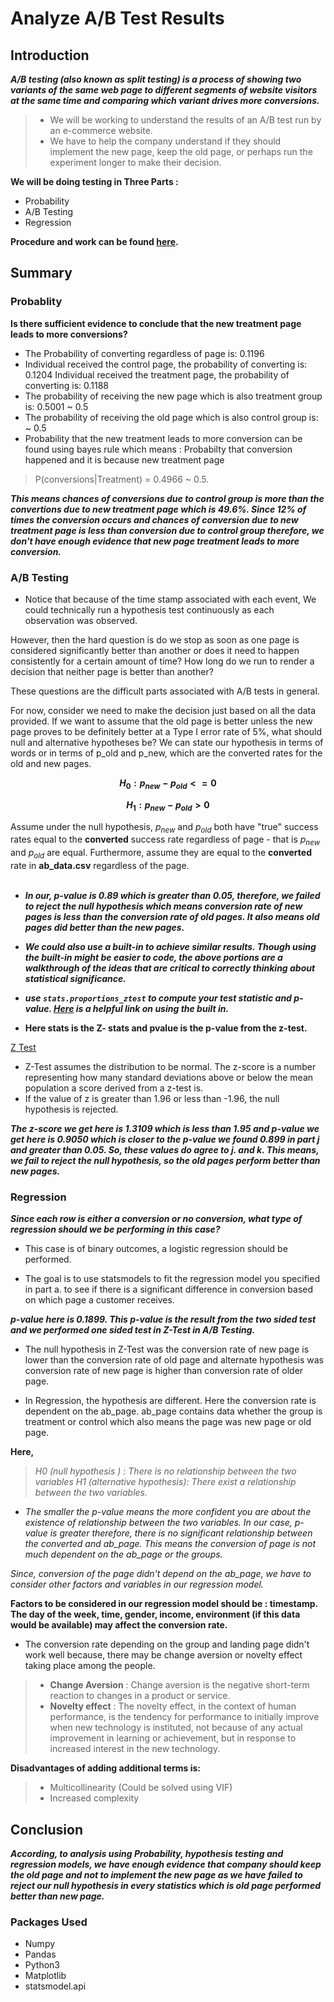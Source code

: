 # Analyze A/B Test Results

## Introduction
***A/B testing (also known as split testing) is a process of showing two variants of the same web page to different segments of website visitors at the same time and comparing which variant drives more conversions.***

>- We will be working to understand the results of an A/B test run by an e-commerce website. 
>- We have to help the company understand if they should implement the new page, keep the old page, or perhaps run the experiment longer to make their decision.

**We will be doing testing in Three Parts :**
- Probability
- A/B Testing
- Regression

**Procedure and work can be found [here](https://github.com/ZippySphinx/Investigating-Datasets/blob/master/AB%20Testing/Analyze_ab_test_results_notebook.ipynb).**

## Summary

### Probablity
**Is there sufficient evidence to conclude that the new treatment page leads to more conversions?**

- The Probability of converting regardless of page is: 0.1196
- Individual received the control page, the probability of converting is: 0.1204
Individual received the treatment page, the probability of converting is: 0.1188
- The probability of receiving the new page which is also treatment group is: 0.5001 ~ 0.5
- The probability of receiving the old page which is also control group is: ~ 0.5
- Probability that the new treatment leads to more conversion can be found using bayes rule which means : Probabilty that conversion happened and it is because new treatment page

> P(conversions|Treatment) = 0.4966 ~ 0.5.

***This means chances of conversions due to control group is more than the convertions due to new treatment page which is 49.6%. Since 12% of times the conversion occurs and chances of conversion due to new treatment page is less than conversion due to control group therefore, we don't have enough evidence that new page treatment leads to more conversion.***

### A/B Testing

- Notice that because of the time stamp associated with each event, We could technically run a hypothesis test continuously as each observation was observed.

However, then the hard question is do we stop as soon as one page is considered significantly better than another or does it need to happen consistently for a certain amount of time? How long do we run to render a decision that neither page is better than another?

These questions are the difficult parts associated with A/B tests in general.

For now, consider we need to make the decision just based on all the data provided. If we want to assume that the old page is better unless the new page proves to be definitely better at a Type I error rate of 5%, what should null and alternative hypotheses be? We can state our hypothesis in terms of words or in terms of p_old and p_new, which are the converted rates for the old and new pages.

 **$$H_{0}: p_{new} - p_{old} <= 0$$**

**$$H_{1}: p_{new} - p_{old} > 0$$**

Assume under the null hypothesis, $p_{new}$ and $p_{old}$ both have "true" success rates equal to the **converted** success rate regardless of page - that is $p_{new}$ and $p_{old}$ are equal. Furthermore, assume they are equal to the **converted** rate in **ab_data.csv** regardless of the page. <br><br>

- ***In our, p-value is 0.89 which is greater than 0.05, therefore, we failed to reject the null hypothesis which means conversion rate of new pages is less than the conversion rate of old pages. It also means old pages did better than the new pages.***

- ***We could also use a built-in to achieve similar results. Though using the built-in might be easier to code, the above portions are a walkthrough of the ideas that are critical to correctly thinking about statistical significance.***
- ***use `stats.proportions_ztest` to compute your test statistic and p-value.  [Here](https://docs.w3cub.com/statsmodels/generated/statsmodels.stats.proportion.proportions_ztest/) is a helpful link on using the built in.***
- **Here stats is the Z- stats and pvalue is the p-value from the z-test.**

[Z Test](https://www.investopedia.com/terms/z/z-test.asp)

- Z-Test assumes the distribution to be normal. The z-score  is a number representing how many standard deviations above or below the mean population a score derived from a z-test is.
- If the value of z is greater than 1.96 or less than -1.96, the null hypothesis is rejected.

***The z-score we get here is 1.3109 which is less than 1.95 and p-value we get here is 0.9050 which is closer to the p-value we found 0.899 in part j and greater than 0.05. So, these values do agree to j. and k. This means, we fail to reject the null hypothesis, so the old pages perform better than new pages.***

### Regression

***Since each row is either a conversion or no conversion, what type of regression should we be performing in this case?***

- This case is of binary outcomes, a logistic regression should be performed.

- The goal is to use statsmodels to fit the regression model you specified in part a. to see if there is a significant difference in conversion based on which page a customer receives.

***p-value here is 0.1899. This p-value is the result from the two sided test and we performed one sided test in Z-Test in A/B Testing.***

- The null hypothesis in Z-Test was the conversion rate of new page is lower than the conversion rate of old page and alternate hypothesis was conversion rate of new page is higher than conversion rate of older page.

- In Regression, the hypothesis are different. Here the conversion rate is dependent on the ab_page. ab_page contains data whether the group is treatment or control which also means the page was new page or old page.

**Here,**

>*H0 (null hypothesis ) : There is no relationship between the two variables
H1 (alternative hypothesis): There exist a relationship between the two variables.*
- *The smaller the p-value means the more confident you are about the existence of relationship between the two variables.
In our case, p-value is greater therefore, there is no significant relationship between the converted and ab_page. This means the conversion of page is not much dependent on the ab_page or the groups.*

*Since, conversion of the page didn't depend on the ab_page, we have to consider other factors and variables in our regression model.*

**Factors to be considered in our regression model should be : **timestamp.**
The day of the week, time, gender, income, environment (if this data would be available) may affect the conversion rate.**

- The conversion rate depending on the group and landing page didn't work well because, there may be change aversion or novelty effect taking place among the people.

>- **Change Aversion** : Change aversion is the negative short-term reaction to changes in a product or service.
> - **Novelty effect** : The novelty effect, in the context of human performance, is the tendency for performance to initially improve when new technology is instituted, not because of any actual improvement in learning or achievement, but in response to increased interest in the new technology.

**Disadvantages of adding additional terms is:**
>- Multicollinearity (Could be solved using VIF)
>- Increased complexity

## Conclusion

***According, to analysis using **Probability, hypothesis testing and regression models**, we have enough evidence that company should keep the old page and not to implement the new page as we have failed to reject our null hypothesis in every statistics which is old page performed better than new page.***

### Packages Used
- Numpy
- Pandas
- Python3
- Matplotlib
- statsmodel.api